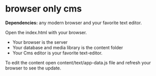 # browser only cms

**Dependencies:** any modern browser and your favorite text editor.

Open the index.html with your browser.

  * Your browser is the server
  * Your database and media library is the content folder
  * Your Cms editor is your favorite text-editor.
 
To edit the content open content/text/app-data.js file and refresh your browser to see the update.


